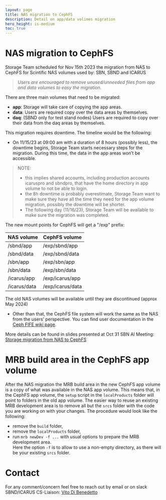```yaml
---
layout: page
title: NAS migration to CephFS
description: Detail on app/data volimes migration
hero_height: is-medium
toc: true
---
```





# NAS migration to CephFS

Storage Team scheduled for Nov 15th 2023 the migration from NAS to CephFS for Scintific NAS volumes used by:
SBN, SBND and ICARUS

> *Users are encouraged to remove unused/unneeded files from app and data volumes to easy the migration.*

There are three main volumes that need to be migrated:
- **app**: Storage will take care of copying the app areas.
- **data**: Users are required copy over the data areas by themselves.
- **daq**: (SBND only for test stand nodes) Users are required to copy over their data from the daq areas by themselves.

This migration requires downtime. The timeline would be the following:
- On 11/15/23 at 09:00 am with a duration of 8 hours (possibly less), the downtime begins, Storage Team starts necessary steps for the migration.
During this time, the data in the app areas won’t be accessible.

> NOTE:
>  - this implies shared accounts, including production accounts icaruspro and sbndpro, that have the home directory in app volume to not be able to login.
>  - the 8h downtime is probably overestimate, Storage Team want to make sure they have all the time they need for the app volume migration, possibly the downtime will be shorter.
>  - The following day (11/16/23), Storage Team will be available to make sure the migration was completed.

The new mount points for CephFS will get a "/exp" prefix:

NAS volume   | CephFS volume
-------------| ------------------
/sbnd/app    |  /exp/sbnd/app
/sbnd/data   |  /exp/sbnd/data
/sbn/app     |  /exp/sbn/app
/sbn/data    |  /exp/sbn/data
/icarus/app  |  /exp/icarus/app
/icarus/data |  /exp/icarus/data

The old NAS volumes will be available until they are discontinued (approx May 2024)
- Other than that, the CephFS file system will work the same as the NAS from the users’ perspective. You can find user documentation in the [Ceph FIFE wiki page](https://fifewiki.fnal.gov/wiki/Ceph).

More details can be found in slides presented at Oct 31 SBN AI Meeting:
[Storage migration from NAS to CephFS](https://sbn-docdb.fnal.gov/cgi-bin/sso/ShowDocument?docid=33502)


# MRB build area in the CephFS app volume

After the NAS migration the MRB build area in the new CephFS app volume is a copy of what was available in the NAS app volume.
This means that, in the CephFS app volume, the `setup` script in the `localProducts` folder will point to folders in the old app volume.
The easier way to reuse an existing MRB development area is to remove all but the `srcs` folder with the code you are working on with your changes.
The procedure would look like the following:
- remove the `build` folder,
- remove the `localProducts` folder,
- run `mrb newDev -f ...` with usual options to prepare the MRB development area.\
Here the option `-f` is to allow to use a non-empty directory, as there will be your existing `srcs` folder.


# Contact

For any comment/concern feel free to reach out by email or on slack SBND/ICARUS CS-Liaison: [Vito Di Benedetto](mailto:vito@fnal.gov)

